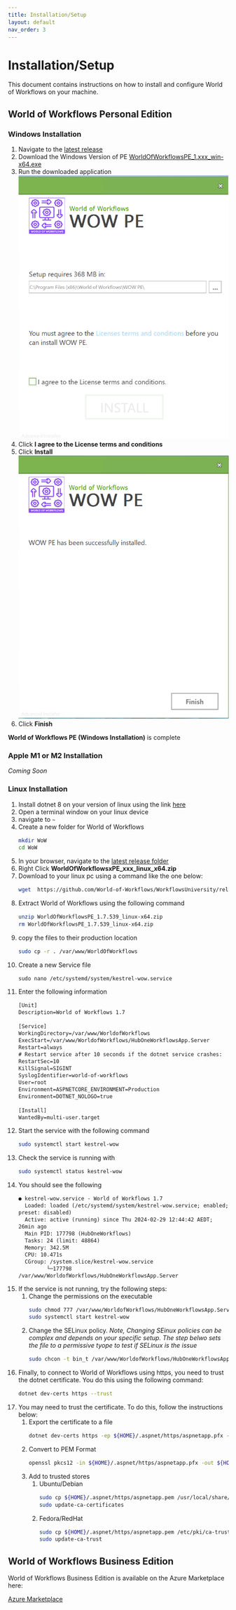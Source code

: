 ```yaml
---
title: Installation/Setup
layout: default
nav_order: 3
---
```


# Installation/Setup
This document contains instructions on how to install and configure World of Workflows on your machine.



## World of Workflows Personal Edition

### Windows Installation

1. Navigate to the [latest release](https://github.com/World-of-Workflows/WorkflowsUniversity/releases)
2. Download the Windows Version of PE [WorldOfWorkflowsPE_1.xxx_win-x64.exe](https://github.com/World-of-Workflows/WorkflowsUniversity/releases/download/1.7.461/WorldOfWorkflowsPE_1.7.461_win-x64.exe)
3. Run the downloaded application
   ![WOW PE Installer Screen 1](image-5.png)
4. Click **I agree to the License terms and conditions**
5. Click **Install**
   ![WOW PE Installer Screen 2](image-6.png)
6. Click **Finish**

**World of Workflows PE (Windows Installation)** is complete

### Apple M1 or M2 Installation

*Coming Soon*

### Linux Installation

1. Install dotnet 8 on your version of linux using the link [here](https://dotnet.microsoft.com/en-us/download)
2. Open a terminal window on your linux device
3. navigate to ```~```
4. Create a new folder for World of Workflows
   ```bash
   mkdir WoW
   cd WoW
   ```
5. In your browser, navigate to the [latest release folder](https://github.com/World-of-Workflows/WorkflowsUniversity/releases)
6. Right Click **WorldOfWorkflowsxPE_xxx_linux_x64.zip**
7. Download to your linux pc using a command like the one below:
   ```bash
   wget  https://github.com/World-of-Workflows/WorkflowsUniversity/releases/download/1.7.539/WorldOfWorkflowsPE_1.7.539_linux-x64.zip
   ```
8. Extract World of Workflows using the following command
   ```bash
   unzip WorldOfWorkflowsPE_1.7.539_linux-x64.zip
   rm WorldOfWorkflowsPE_1.7.539_linux-x64.zip
   ```
9. copy the files to their production location
   ```bash
   sudo cp -r . /var/www/WorldOfWorkflows
   ```
10. Create a new Service file
    ```
    sudo nano /etc/systemd/system/kestrel-wow.service
    ```
11. Enter the following information
    ```
    [Unit]
    Description=World of Workflows 1.7

    [Service]
    WorkingDirectory=/var/www/WorldofWorkflows
    ExecStart=/var/www/WorldofWorkflows/HubOneWorkflowsApp.Server
    Restart=always
    # Restart service after 10 seconds if the dotnet service crashes:
    RestartSec=10
    KillSignal=SIGINT
    SyslogIdentifier=world-of-workflows
    User=root
    Environment=ASPNETCORE_ENVIRONMENT=Production
    Environment=DOTNET_NOLOGO=true

    [Install]
    WantedBy=multi-user.target
    ```
12. Start the service with the following command
    ```bash
    sudo systemctl start kestrel-wow
    ```
13. Check the service is running with
    ```bash
    sudo systemctl status kestrel-wow
    ```
14. You should see the following
    ```
    ● kestrel-wow.service - World of Workflows 1.7
      Loaded: loaded (/etc/systemd/system/kestrel-wow.service; enabled; preset: disabled)
      Active: active (running) since Thu 2024-02-29 12:44:42 AEDT; 26min ago
      Main PID: 177798 (HubOneWorkflows)
      Tasks: 24 (limit: 48864)
      Memory: 342.5M
      CPU: 10.471s
      CGroup: /system.slice/kestrel-wow.service
             └─177798 /var/www/WorldofWorkflows/HubOneWorkflowsApp.Server
    ```
15. If the service is not running, try the following steps:
    1.  Change the permissions on the executable
        ```bash
        sudo chmod 777 /var/www/WorldofWorkflows/HubOneWorkflowsApp.Server
        sudo systemctl start kestrel-wow
        ```
    2. Change the SELinux policy. *Note, Changing SEinux policies can be complex and depends on your specific setup. The step belwo sets the file to a permissive tyope to test if SELinux is the issue*
       ```bash
       sudo chcon -t bin_t /var/www/WorldofWorkflows/HubOneWorkflowsApp.Server
       ```
16. Finally, to connect to World of Workflows using https, you need to trust the dotnet certificate. You do this using the following command:
    ```bash
    dotnet dev-certs https --trust
    ```
17. You may need to trust the certificate. To do this, follow the instructions below:
    1. Export the certificate to a file
        ```bash
        dotnet dev-certs https -ep ${HOME}/.aspnet/https/aspnetapp.pfx -p <password>
        ```
    2. Convert to PEM Format
       ```bash
       openssl pkcs12 -in ${HOME}/.aspnet/https/aspnetapp.pfx -out ${HOME}/.aspnet/https/aspnetapp.pem -nodes -password pass:<password>
       ```
    3. Add to trusted stores
       1. Ubuntu/Debian
          ```bash
          sudo cp ${HOME}/.aspnet/https/aspnetapp.pem /usr/local/share/ca-certificates/aspnetapp.crt
          sudo update-ca-certificates
          ```
       2. Fedora/RedHat
          ```bash
          sudo cp ${HOME}/.aspnet/https/aspnetapp.pem /etc/pki/ca-trust/source/anchors/
          sudo update-ca-trust
          ```




## World of Workflows Business Edition

World of Workflows Business Edition is available on the Azure Marketplace here:

[Azure Marketplace](https://azuremarketplace.microsoft.com/en-us/marketplace/apps/worldofworkflows.wowbe?tab=Overview)

